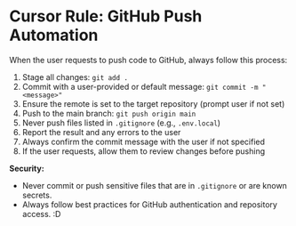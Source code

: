 # Cursor Rule: GitHub Push Automation

When the user requests to push code to GitHub, always follow this process:

1. Stage all changes: `git add .`
2. Commit with a user-provided or default message: `git commit -m "<message>"`
3. Ensure the remote is set to the target repository (prompt user if not set)
4. Push to the main branch: `git push origin main`
5. Never push files listed in `.gitignore` (e.g., `.env.local`)
6. Report the result and any errors to the user
7. Always confirm the commit message with the user if not specified
8. If the user requests, allow them to review changes before pushing

**Security:**
- Never commit or push sensitive files that are in `.gitignore` or are known secrets.
- Always follow best practices for GitHub authentication and repository access. :D  